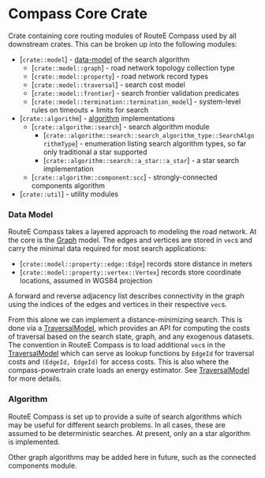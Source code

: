 # Compass Core Crate

Crate containing core routing modules of RouteE Compass used by all downstream crates.
This can be broken up into the following modules:
- [`crate::model`] - [data-model](#data-model) of the search algorithm
  - [`crate::model::graph`] - road network topology collection type
  - [`crate::model::property`] - road network record types
  - [`crate::model::traversal`] - search cost model
  - [`crate::model::frontier`] - search frontier validation predicates
  - [`crate::model::termination::termination_model`] - system-level rules on timeouts + limits for search
- [`crate::algorithm`] - [algorithm](#algorithm) implementations
  - [`crate::algorithm::search`] - search algorithm module
    - [`crate::algorithm::search::search_algorithm_type::SearchAlgorithmType`] - enumeration listing search algorithm types, so far only traditional a star supported
    - [`crate::algorithm::search::a_star::a_star`] - a star search implementation
  - [`crate::algorithm::component:scc`] - strongly-connected components algorithm
- [`crate::util`] - utility modules

### Data Model

RouteE Compass takes a layered approach to modeling the road network.
At the core is the [Graph] model. 
The edges and vertices are stored in `vec`s and carry the minimal data required for most search applications:
- [`crate::model::property::edge::Edge`] records store distance in meters
- [`crate::model::property::vertex::Vertex`] records store coordinate locations, assumed in WGS84 projection

A forward and reverse adjacency list describes connectivity in the graph using the indices of the edges and vertices in their respective `vec`s.

From this alone we can implement a distance-minimizing search.
This is done via a [TraversalModel], which provides an API for computing the costs of traversal based on the search state, graph, and any exogenous datasets.
The convention in RouteE Compass is to load additional `vec`s in the [TraversalModel] which can serve as lookup functions by `EdgeId` for traversal costs and `(EdgeId, EdgeId)` for access costs.
This is also where the compass-powertrain crate loads an energy estimator.
See [TraversalModel] for more details.

### Algorithm

RouteE Compass is set up to provide a suite of search algorithms which may be useful for different search problems.
In all cases, these are assumed to be deterministic searches.
At present, only an a star algorithm is implemented.

Other graph algorithms may be added here in future, such as the connected components module.

[Graph]: crate::model::graph::Graph
[TraversalModel]: crate::model::traversal::traversal_model::TraversalModel